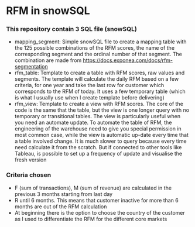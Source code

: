 
# RFM in snowSQL

### This repository contain 3 SQL file (snowSQL)

- mapping_segment: Simple snowSQL file to create a mapping table with the 125 possible combinations of the RFM scores, the name of the corresponding segment and the ordinal number of that segment. The combination are made from https://docs.exponea.com/docs/rfm-segmentation
- rfm_table: Template to create a table with RFM scores, raw values and segments. The template will calculate the daily RFM based on a few criteria, for one year and take the last row for customer which corresponds to the RFM of today. It uses a few temporary table (which is what I usually use when I create template before delivering)
- rfm_view: Template to create a view with RFM scores. The core of the code is the same that the table, but the view is one longer query with no temporary or transitional tables. The view is particularly useful when you need an automate update. To automate the table of RFM, the engineering of the warehouse need to give you special permission in most common case, while the view is automatic up-date every time that a table involved change. It is much slower to query because every time need calculate it from the scratch. But if connected to other tools like Tableau, is possible to set up a frequency of update and visualise the fresh version

### Criteria chosen

- F (sum of transactions), M (sum of revenue) are calculated in the previous 3 months starting from last day
- R until 6 months. This means that customer inactive for more than 6 months are out of the RFM calculation
- At beginning there is the option to choose the country of the customer as I used to differentiate the RFM for the different core markets
